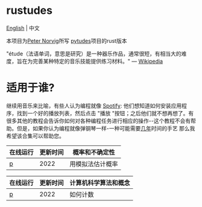 # rustudes

[English](https://github.com/Qasak/rustudes/blob/main/README.md) | 中文

本项目为[Peter Norvig](https://norvig.com/)所写 [pytudes](https://github.com/norvig/pytudes)项目的rust版本

"étude（法语单词，意思是研究）是一种器乐作品，通常很短，有相当大的难度，旨在为完善某种特定的音乐技能提供练习材料。" — [Wikipedia](https://en.wikipedia.org/wiki/%C3%89tude)





# 适用于谁?
继续用音乐来比喻，有些人认为编程就像 [Spotify](http://spotify.com/): 他们想知道如何安装应用程序，找到一个好的播放列表，然后点击 "播放 "按钮；之后他们就不想再想了。有很多其他的教程会告诉你如何对各种编程任务进行相应的操作--这个教程不会有帮助。但是，如果你认为编程就像弹钢琴一样-一种可能需要[几年](https://norvig.com/21-days.html)时间的手艺  那么我希望该合集可以帮助您。


| 在线运行                              | 更新时间 |概率和不确定性|
|----------------------------------|------|---|
| [p](https://play.rust-lang.org/) | 2022 |用模拟法估计概率|


| 在线运行                              | 更新时间 |计算机科学算法和概念|
|----------------------------------|------|---|
| [p](https://play.rust-lang.org/) | 2022 |如何计数|
